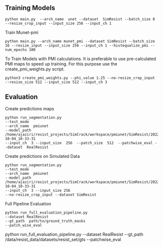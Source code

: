 

## Training Models ##
```
python main.py  --arch_name  unet --dataset  SimResist --batch_size 8 --resize_crop_input --input_size 256 --input_ch 1
```

Train Munet-pmi
```
python main.py --arch_name munet_pmi --dataset SimResist --batch_size 16 --resize_input --input_size 256 --input_ch 1 --histequalize_pmi --num_epochs 100
```

To Train Models with PMI calculations. It is preferable to use pre-calculated PMI maps to speed up training. For this purpose use the create_pmi_weights.py script.
```
python3 create_pmi_weights.py --phi_value 1.25 --no-resize_crop_input --resize_size 512 --input_size 512 --input_ch 3
```

## Evaluation ##

Create predictions maps
```
python run_segmentation.py 
--test_mode
--arch_name  pmiunet
--model_path  /home/ajaziri/resist_projects/SimCrack/workspace/pmiunet/SimResist/2022-10-04_10-33-31
--input_ch  3 --input_size  256  --patch_size  512  --patchwise_eval --dataset  RealResist
```

Create predictions on Simulated Data
```
python run_segmentation.py 
--test_mode
--arch_name  pmiunet
--model_path  /home/ajaziri/resist_projects/SimCrack/workspace/pmiunet/SimResist/2022-10-04_10-33-31
--input_ch  3 --input_size 256
--no-resize_crop_input --dataset SimResist
```


Full Pipeline Evaluation
```
python run_full_evaluation_pipeline.py 
--dataset RealResist
--gt_path  path/to/ground_truth_masks
--patch_wise_eval 
```

python run_full_evaluation_pipeline.py  --dataset RealResist  --gt_path  /data/resist_data/datasets/resist_set/gts  --patchwise_eval
